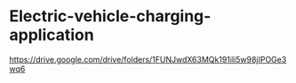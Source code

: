 # Electric-vehicle-charging-application
https://drive.google.com/drive/folders/1FUNJwdX63MQk191ili5w98jIPOGe3wq6
